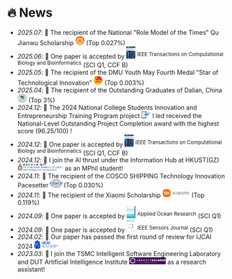 # 🔥 News
- *2025.07*: 🎉 The recipient of the National "Role Model of the Times" Qu Jianwu Scholarship <img src='./images/qjw.png' style='width: 1.5em;'> (Top 0.027%)
- *2025.06*: 🎉 One paper is accepted by <img src='./images/TCBB.png' style='width: 1.5em;'> <sup>IEEE Transactions on Computational Biology and Bioinformatics</sup> (SCI Q1, CCF B) 
- *2025.05*: 🎉 The recipient of the DMU Youth May Fourth Medal "Star of Technological Innovation" <img src='./images/gqt.png' style='width: 1.5em;'> (Top 0.003%)
- *2025.04*: 🎉 The recipient of the Outstanding Graduates of Dalian, China <img src='./images/dalian.png' style='width: 1.5em;'> (Top 3%)
- *2024.12*: 🎉 The 2024 National College Students Innovation and Entrepreneurship Training Program project <img src='./images/NCS.png' style='width: 1.5em;'> I led received the National-Level Outstanding Project Completion award with the highest score (96.25/100) !
- *2024.12*: 🎉 One paper is accepted by <img src='./images/TCBB.png' style='width: 1.5em;'> <sup>IEEE Transactions on Computational Biology and Bioinformatics</sup> (SCI Q1, CCF B) 
- *2024.12*: 🎉 I join the AI thrust under the Information Hub at HKUST(GZ) <img src='./images/hkust(gz)1.png' style='width: 7.5em;'> as an MPhil student!
- *2024.11*: 🎉 The recipient of the COSCO SHIPPING Technology Innovation Pacesetter<img src='./images/cosco.png' style='width: 2.5em;'>(Top 0.030%)
- *2024.11*: 🎉 The recipient of the Xiaomi Scholarship <img src='./images/xiaomi.png' style='width: 4.5em;'> (Top 0.119%)
- *2024.09*: 🎉 One paper is accepted by <img src='./images/APOR.png' style='width: 1.5em;'> <sup>Applied Ocean Research</sup> (SCI Q1) 
- *2024.09*: 🎉 One paper is accepted by <img src='./images/JS.png' style='width: 1.5em;'> <sup>IEEE Sensors Journal</sup> (SCI Q1)
- *2024.02*: 🎉 Our paper has passed the first round of review for IJCAI 2024 <img src='./images/IJCAI.jpg' style='width: 4em;'> 
- *2023.03*: 🎉 I join the TSMC Intelligent Software Engineering Laboratory and DUT Artificial Intelligence Institute <img src='./images/dutAI.png' style='width: 6em;'> as a research assistant!
